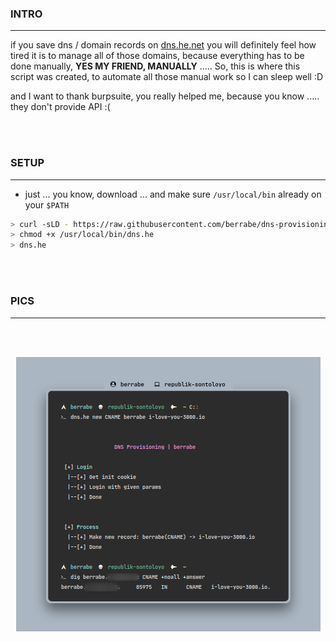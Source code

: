 
### INTRO
---
if you save dns / domain records on [dns.he.net](https://dns.he.net) you will definitely feel how tired it is to manage all of those domains, because everything has to be done manually, **YES MY FRIEND, MANUALLY** ..... So, this is where this script was created, to automate all those manual work so I can sleep well :D

and I want to thank burpsuite, you really helped me, because you know ..... they don't provide API :(

<br/><br/>



### SETUP
---
- just ... you know, download ... and make sure `/usr/local/bin` already on your `$PATH`

```sh
> curl -sLD - https://raw.githubusercontent.com/berrabe/dns-provisioning/master/dns.he -o /usr/local/bin/dns.he
> chmod +x /usr/local/bin/dns.he 
> dns.he
```

<br/><br/>



### PICS
---
<br/><br/>

<p align="center">
  <img src="docs/1.png">
</p>

<br/><br/>
